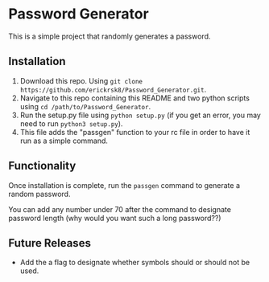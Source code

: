 # Password Generator

This is a simple project that randomly generates a password. 

## Installation

1. Download this repo. Using `git clone https://github.com/erickrsk8/Password_Generator.git`.
2. Navigate to this repo containing this README and two python scripts using `cd /path/to/Password_Generator`.
3. Run the setup.py file using `python setup.py` (if you get an error, you may need to run `python3 setup.py`).
4. This file adds the "passgen" function to your rc file in order to have it run as a simple command.

## Functionality

Once installation is complete, run the `passgen` command to generate a random password.

You can add any number under 70 after the command to designate password length (why would you want such a long password??)

## Future Releases

* Add the a flag to designate whether symbols should or should not be used.
